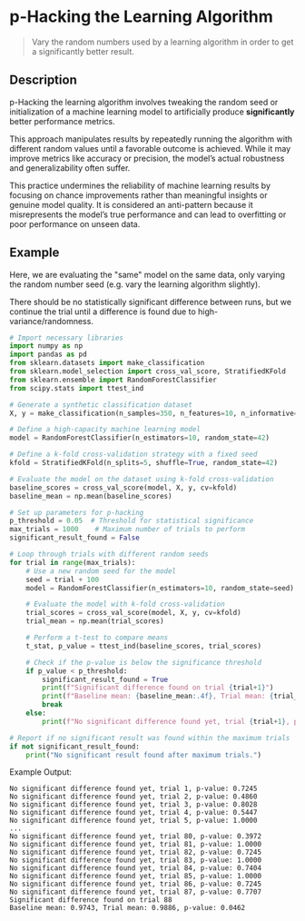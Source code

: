 # p-Hacking the Learning Algorithm

> Vary the random numbers used by a learning algorithm in order to get a significantly better result.

## Description

p-Hacking the learning algorithm involves tweaking the random seed or initialization of a machine learning model to artificially produce **significantly** better performance metrics.

This approach manipulates results by repeatedly running the algorithm with different random values until a favorable outcome is achieved. While it may improve metrics like accuracy or precision, the model’s actual robustness and generalizability often suffer.

This practice undermines the reliability of machine learning results by focusing on chance improvements rather than meaningful insights or genuine model quality. It is considered an anti-pattern because it misrepresents the model’s true performance and can lead to overfitting or poor performance on unseen data.

## Example

Here, we are evaluating the "same" model on the same data, only varying the random number seed (e.g. vary the learning algorithm slightly).

There should be no statistically significant difference between runs, but we continue the trial until a difference is found due to high-variance/randomness.

```python
# Import necessary libraries
import numpy as np
import pandas as pd
from sklearn.datasets import make_classification
from sklearn.model_selection import cross_val_score, StratifiedKFold
from sklearn.ensemble import RandomForestClassifier
from scipy.stats import ttest_ind

# Generate a synthetic classification dataset
X, y = make_classification(n_samples=350, n_features=10, n_informative=2, n_redundant=8, random_state=42)

# Define a high-capacity machine learning model
model = RandomForestClassifier(n_estimators=10, random_state=42)

# Define a k-fold cross-validation strategy with a fixed seed
kfold = StratifiedKFold(n_splits=5, shuffle=True, random_state=42)

# Evaluate the model on the dataset using k-fold cross-validation
baseline_scores = cross_val_score(model, X, y, cv=kfold)
baseline_mean = np.mean(baseline_scores)

# Set up parameters for p-hacking
p_threshold = 0.05  # Threshold for statistical significance
max_trials = 1000    # Maximum number of trials to perform
significant_result_found = False

# Loop through trials with different random seeds
for trial in range(max_trials):
    # Use a new random seed for the model
    seed = trial + 100
    model = RandomForestClassifier(n_estimators=10, random_state=seed)

    # Evaluate the model with k-fold cross-validation
    trial_scores = cross_val_score(model, X, y, cv=kfold)
    trial_mean = np.mean(trial_scores)

    # Perform a t-test to compare means
    t_stat, p_value = ttest_ind(baseline_scores, trial_scores)

    # Check if the p-value is below the significance threshold
    if p_value < p_threshold:
        significant_result_found = True
        print(f"Significant difference found on trial {trial+1}")
        print(f"Baseline mean: {baseline_mean:.4f}, Trial mean: {trial_mean:.4f}, p-value: {p_value:.4f}")
        break
    else:
        print(f"No significant difference found yet, trial {trial+1}, p-value: {p_value:.4f}")

# Report if no significant result was found within the maximum trials
if not significant_result_found:
    print("No significant result found after maximum trials.")
```

Example Output:

```text
No significant difference found yet, trial 1, p-value: 0.7245
No significant difference found yet, trial 2, p-value: 0.4860
No significant difference found yet, trial 3, p-value: 0.8028
No significant difference found yet, trial 4, p-value: 0.5447
No significant difference found yet, trial 5, p-value: 1.0000
...
No significant difference found yet, trial 80, p-value: 0.3972
No significant difference found yet, trial 81, p-value: 1.0000
No significant difference found yet, trial 82, p-value: 0.7245
No significant difference found yet, trial 83, p-value: 1.0000
No significant difference found yet, trial 84, p-value: 0.7404
No significant difference found yet, trial 85, p-value: 1.0000
No significant difference found yet, trial 86, p-value: 0.7245
No significant difference found yet, trial 87, p-value: 0.7707
Significant difference found on trial 88
Baseline mean: 0.9743, Trial mean: 0.9886, p-value: 0.0462
```
